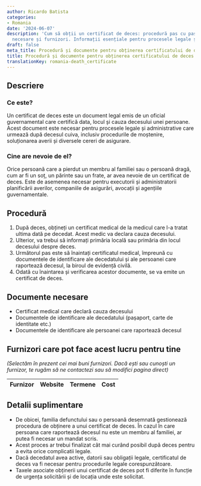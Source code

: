 ```yaml
---
author: Ricardo Batista
categories:
- Romania
date: '2024-06-07'
description: 'Cum să obții un certificat de deces: procedură pas cu pas, documente
  necesare și furnizori. Informații esențiale pentru procesele legale și administrative.'
draft: false
meta_title: Procedură și documente pentru obținerea certificatului de deces
title: Procedură și documente pentru obținerea certificatului de deces
translationKey: romania-death_certificate
---
```



## Descriere
### Ce este?
Un certificat de deces este un document legal emis de un oficial guvernamental care certifică data, locul și cauza decesului unei persoane. Acest document este necesar pentru procesele legale și administrative care urmează după decesul cuiva, inclusiv procedurile de moștenire, soluționarea averii și diversele cereri de asigurare.

### Cine are nevoie de el?
Orice persoană care a pierdut un membru al familiei sau o persoană dragă, cum ar fi un soț, un părinte sau un frate, ar avea nevoie de un certificat de deces. Este de asemenea necesar pentru executorii și administratorii planificării averilor, companiile de asigurări, avocații și agențiile guvernamentale.

## Procedură
1. După deces, obțineți un certificat medical de la medicul care l-a tratat ultima dată pe decedat. Acest medic va declara cauza decesului.
2. Ulterior, va trebui să informați primăria locală sau primăria din locul decesului despre deces.
3. Următorul pas este să înaintați certificatul medical, împreună cu documentele de identificare ale decedatului și ale persoanei care raportează decesul, la biroul de evidență civilă.
4. Odată cu înaintarea și verificarea acestor documente, se va emite un certificat de deces.

## Documente necesare
- Certificat medical care declară cauza decesului
- Documentele de identificare ale decedatului (pașaport, carte de identitate etc.)
- Documentele de identificare ale persoanei care raportează decesul

## Furnizori care pot face acest lucru pentru tine

_(Selectăm în prezent cei mai buni furnizori. Dacă ești sau cunoști un furnizor, te rugăm să ne contactezi sau să modifici pagina direct)_

| Furnizor        |     Website     |     Termene      |       Cost       |
| --------------- | --------------- |  :-------------: | :-------------: |

## Detalii suplimentare
- De obicei, familia defunctului sau o persoană desemnată gestionează procedura de obținere a unui certificat de deces. În cazul în care persoana care raportează decesul nu este un membru al familiei, ar putea fi necesar un mandat scris.
- Acest proces ar trebui finalizat cât mai curând posibil după deces pentru a evita orice complicatii legale.
- Dacă decedatul avea active, datorii sau obligații legale, certificatul de deces va fi necesar pentru procedurile legale corespunzătoare.
- Taxele asociate obținerii unui certificat de deces pot fi diferite în funcție de urgența solicitării și de locația unde este solicitat.